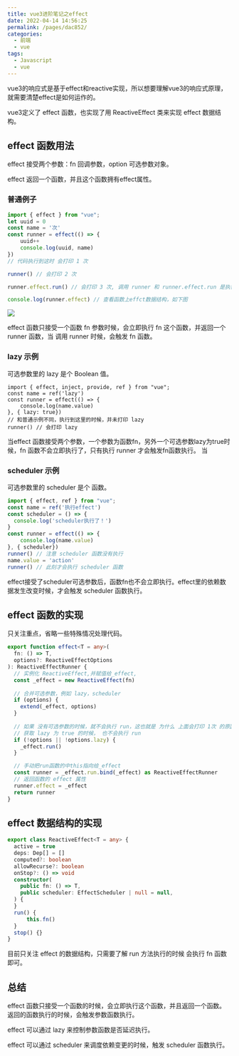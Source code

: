 ```yaml
---
title: vue3进阶笔记之effect
date: 2022-04-14 14:56:25
permalink: /pages/dac852/
categories:
  - 前端
  - vue
tags:
  - Javascript
  - vue
---
```

vue3的响应式是基于effect和reactive实现，所以想要理解vue3的响应式原理，就需要清楚effect是如何运作的。

vue3定义了 effect 函数，也实现了用 ReactiveEffect 类来实现 effect 数据结构。

## effect 函数用法

effect 接受两个参数：fn 回调参数，option 可选参数对象。

effect 返回一个函数，并且这个函数拥有effect属性。

### 普通例子

```js
import { effect } from "vue";
let uuid = 0
const name = '次'
const runner = effect(() => {
    uuid++
    console.log(uuid, name)
})
// 代码执行到这时 会打印 1 次

runner() // 会打印 2 次

runner.effect.run() // 会打印 3 次, 调用 runner 和 runner.effect.run 是执行一样的函数

console.log(runner.effect) // 查看函数上effct数据结构，如下图
```
![](https://cdn.jsdelivr.net/gh/Buzhifanji/imgs-store/blog/20220414155712.png)

effect 函数只接受一个函数 fn 参数时候，会立即执行 fn 这个函数，并返回一个 runner 函数，当 调用 runner 时候，会触发 fn 函数。

### lazy 示例

可选参数里的 lazy 是个 Boolean 值。

```Js
import { effect, inject, provide, ref } from "vue";
const name = ref('lazy')
const runner = effect(() => {
    console.log(name.value)
}, { lazy: true})
// 和普通示例不同，执行到这里的时候，并未打印 lazy
runner() // 会打印 lazy
```
当effect 函数接受两个参数，一个参数为函数fn，另外一个可选参数lazy为true时候，fn 函数不会立即执行了，只有执行 runner 才会触发fn函数执行。
当

### scheduler 示例

可选参数里的 scheduler 是个 函数。

```js
import { effect, ref } from "vue";
const name = ref('执行effect')
const scheduler = () => {
  console.log('scheduler执行了！')
}
const runner = effect(() => {
    console.log(name.value)
}, { scheduler})
runner() // 注意 scheduler 函数没有执行
name.value = 'action'
runner() // 此刻才会执行 scheduler 函数
```

effect接受了scheduler可选参数后，函数fn也不会立即执行。effect里的依赖数据发生改变时候，才会触发 scheduler 函数执行。

## effect 函数的实现

只关注重点，省略一些特殊情况处理代码。

```ts
export function effect<T = any>(
  fn: () => T,
  options?: ReactiveEffectOptions
): ReactiveEffectRunner {
  // 实例化 ReactiveEffect,并赋值给_effect,
  const _effect = new ReactiveEffect(fn)
    
  // 合并可选参数，例如 lazy，scheduler
  if (options) { 
    extend(_effect, options)
  }  
    
  // 如果 没有可选参数的时候，就不会执行 run，这也就是 为什么 上面会打印 1次 的原因
  // 获取 lazy 为 true 的时候， 也不会执行 run
  if (!options || !options.lazy) {
    _effect.run()
  }

  // 手动把run函数的中this指向给_effect
  const runner = _effect.run.bind(_effect) as ReactiveEffectRunner
  // 返回函数的 effect 属性
  runner.effect = _effect
  return runner
}
```

## effect 数据结构的实现

```ts
export class ReactiveEffect<T = any> {
  active = true 
  deps: Dep[] = []
  computed?: boolean
  allowRecurse?: boolean
  onStop?: () => void
  constructor(
    public fn: () => T,
    public scheduler: EffectScheduler | null = null, 
  ) {
  }
  run() {
      this.fn()
  }
  stop() {}
}

```

目前只关注 effect 的数据结构，只需要了解 run 方法执行的时候 会执行 fn 函数即可。

## 总结

effect 函数只接受一个函数的时候，会立即执行这个函数，并且返回一个函数。
返回的函数执行的时候，会触发参数函数执行。

effect 可以通过 lazy 来控制参数函数是否延迟执行。

effect 可以通过 scheduler 来调度依赖变更的时候，触发 scheduler 函数执行。